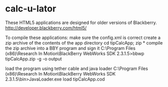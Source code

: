 calc-u-lator
============

These HTML5 applications are designed for older versions of Blackberry.
http://developer.blackberry.com/html5/

To compile these applications:
make sure the config.xml is correct
create a zip archive of the contents of the app directory
       cd tipCalcApp; zip *
compile the zip archive into a BBY program and sign it
C:\Program Files (x86)\Research In Motion\BlackBerry WebWorks SDK 2.3.1.5>bbwp tipCalcApp.zip -g <password> -o output

load the program using tether cable and java loader
C:\Program Files (x86)\Research In Motion\BlackBerry WebWorks SDK 2.3.1.5\bin>JavaLoader.exe load tipCalcApp.cod


